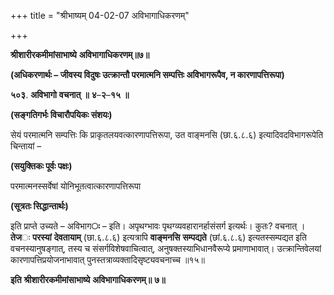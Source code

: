 +++
title = "श्रीभाष्यम् 04-02-07 अविभागाधिकरणम्"

+++


**श्रीशारीरकमीमांसाभाष्ये** **अविभागाधिकरणम्॥७॥**

**(अधिकरणार्थः – जीवस्य विदुषः उत्क्रान्तौ परमात्मनि सम्पत्तिः अविभागरूपैव, न कारणापत्तिरूपा)**

**५०३**. **अविभागो** **वचनात्** **॥** **४**–**२**–**१५** **॥**

**(सङ्गतिगर्भः विचारौपयिकः संशयः)**

सेयं परमात्मनि सम्पत्तिः कि प्राकृतलयवत्कारणापत्तिरूपा, उत वाङ्मनसि (छा.६.८.६) इत्यादिवदविभागरूपेति चिन्तायां –

**(सयुक्तिकः पूर्वः पक्षः)**

परमात्मनस्सर्वेषां योनिभूतत्वात्कारणापत्तिरूपा

**(सूत्रतः सिद्धान्तार्थः)**

इति प्राप्ते उच्यते – अविभाग**ः** – इति। अपृथग्भावः पृथग्व्यवहारानर्हासंसर्ग इत्यर्थः। कुतः? वचनात् । **तेज**ः **परस्यां** **देवतायाम्** (छा.६.८.६) इत्यत्रापि **वाङ्मनसि** **सम्पद्यते** (छां.६.८.६) इत्यतस्सम्पद्यत इति वचनस्यानुषङ्गात्, तस्य च संसर्गविशेषवाचित्वात्, अनुषक्तस्याभिधानवैरूप्ये प्रमाणाभावात्। उत्क्रान्तिवेलयां कारणापत्तिप्रयोजनाभावात् पुनस्तत्राव्यक्तादिसृष्ट्यवचनाच्च ॥१५॥

**इति** **श्रीशारीरकमीमांसाभाष्ये** **अविभागाधिकरणम्॥** **७॥**


